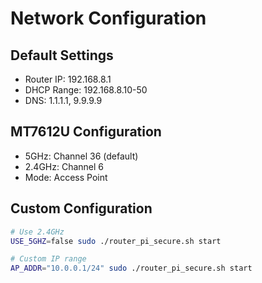 # Network Configuration

## Default Settings
- Router IP: 192.168.8.1
- DHCP Range: 192.168.8.10-50
- DNS: 1.1.1.1, 9.9.9.9

## MT7612U Configuration
- 5GHz: Channel 36 (default)
- 2.4GHz: Channel 6
- Mode: Access Point

## Custom Configuration

```bash
# Use 2.4GHz
USE_5GHZ=false sudo ./router_pi_secure.sh start

# Custom IP range
AP_ADDR="10.0.0.1/24" sudo ./router_pi_secure.sh start
```
